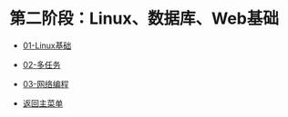 # 第二阶段：Linux、数据库、Web基础

- [01-Linux基础](doc/01-Linux基础.MD)
- [02-多任务](doc/02-多任务.MD)
- [03-网络编程](doc/03-网络编程.MD)


- [返回主菜单](../README.MD)